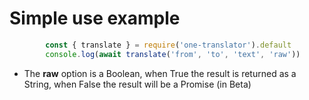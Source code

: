 
# Simple use example
    
```js
        const { translate } = require('one-translator').default
        console.log(await translate('from', 'to', 'text', 'raw'))
```

- The **raw** option is a Boolean, when True the result is returned as a String, when False the result will be a Promise (in Beta)